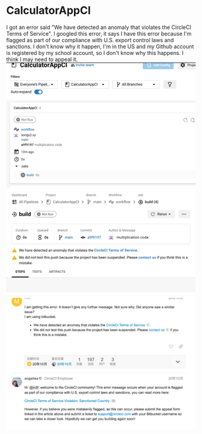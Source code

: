 # CalculatorAppCI
I got an error said "We have detected an anomaly that violates the CircleCI Terms of Service". I googled this error, it says I have this error because I'm flagged as part of our compliance with U.S. export control laws and sanctions. I don't know why it happen, I'm in the US and my Github account is registered by my school account, so I don't know why this happens. I think I may need to appeal it.
![image](https://github.com/songx2-xy/Picture/blob/master/d.png)
![image](https://github.com/songx2-xy/Picture/blob/master/c.png)
![image](https://github.com/songx2-xy/Picture/blob/master/e.png)
